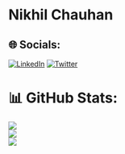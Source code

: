 # Nikhil Chauhan
## 🌐 Socials:
[![LinkedIn](https://img.shields.io/badge/LinkedIn-%230077B5.svg?logo=linkedin&logoColor=white)](https://linkedin.com/in/https://www.linkedin.com/in/nikhil-chauhan-8607601b1/) [![Twitter](https://img.shields.io/badge/Twitter-%231DA1F2.svg?logo=Twitter&logoColor=white)](https://twitter.com/https://twitter.com/nikhilc95352722) 
# 📊 GitHub Stats:
![](https://github-readme-stats.vercel.app/api?username=Nikhil26112&theme=dark&hide_border=false&include_all_commits=false&count_private=false)<br/>
![](https://github-readme-streak-stats.herokuapp.com/?user=Nikhil26112&theme=dark&hide_border=false)<br/>
![](https://github-readme-stats.vercel.app/api/top-langs/?username=Nikhil26112&theme=dark&hide_border=false&include_all_commits=false&count_private=false&layout=compact)

